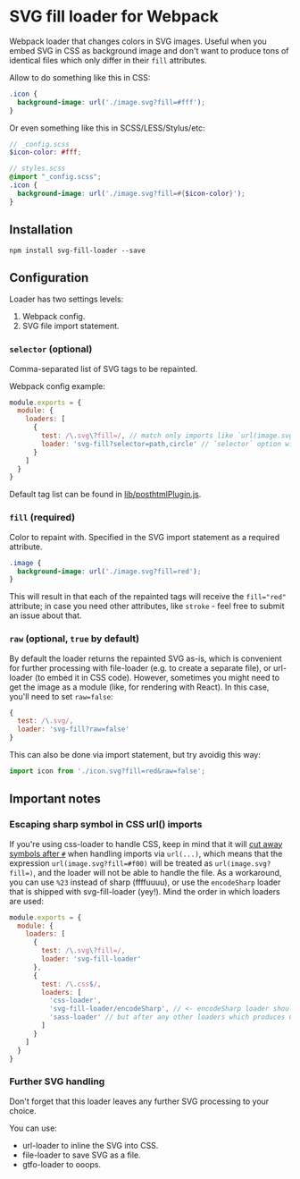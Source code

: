 # SVG fill loader for Webpack

Webpack loader that changes colors in SVG images.
Useful when you embed SVG in CSS as background image and don't want to produce
tons of identical files which only differ in their `fill` attributes.

Allow to do something like this in CSS:
```css
.icon {
  background-image: url('./image.svg?fill=#fff');
}
```

Or even something like this in SCSS/LESS/Stylus/etc:
```scss
// _config.scss
$icon-color: #fff;

// styles.scss
@import "_config.scss";
.icon {
  background-image: url('./image.svg?fill=#{$icon-color}');
}
```

## Installation

```
npm install svg-fill-loader --save
```

## Configuration

Loader has two settings levels:

1. Webpack config.
2. SVG file import statement.

### `selector` (optional)

Comma-separated list of SVG tags to be repainted.

Webpack config example:

```js
module.exports = {
  module: {
    loaders: [
      {
        test: /\.svg\?fill=/, // match only imports like `url(image.svg?fill=red)`
        loader: 'svg-fill?selector=path,circle' // `selector` option will be used for all images processed by loader
      }
    ]
  }
}
```

Default tag list can be found in [lib/posthtmlPlugin.js](https://github.com/kisenka/svg-fill-loader/blob/master/lib/posthtmlPlugin.js#L18).

### `fill` (required)

Color to repaint with. Specified in the SVG import statement as a required attribute.

```css
.image {
  background-image: url('./image.svg?fill=red');
}
```

This will result in that each of the repainted tags will receive the `fill="red"` attribute;
in case you need other attributes, like `stroke` - feel free to submit an issue about that.

### `raw` (optional, `true` by default)

By default the loader returns the repainted SVG as-is, which is convenient for further processing with
file-loader (e.g. to create a separate file), or url-loader (to embed it in CSS code).
However, sometimes you might need to get the image as a module (like, for rendering with React).
In this case, you'll need to set `raw=false`:

```js
{
  test: /\.svg/,
  loader: 'svg-fill?raw=false'
}
```

This can also be done via import statement, but try avoidig this way:

```js
import icon from './icon.svg?fill=red&raw=false';
```


## Important notes

### Escaping sharp symbol in CSS url() imports

If you're using css-loader to handle CSS, keep in mind that it will [cut away symbols after `#`](https://github.com/webpack/css-loader/blob/master/lib/loader.js#L79)
when handling imports via `url(...)`, which means that the expression `url(image.svg?fill=#f00)` will be treated as `url(image.svg?fill=)`,
and the loader will not be able to handle the file. As a workaround, you can use `%23` instead of sharp (ffffuuuu),
or use the `encodeSharp` loader that is shipped with svg-fill-loader (yey!).
Mind the order in which loaders are used:

```js
module.exports = {
  module: {
    loaders: [
      {
        test: /\.svg\?fill=/,
        loader: 'svg-fill-loader'
      },
      {
        test: /\.css$/,
        loaders: [
          'css-loader',
          'svg-fill-loader/encodeSharp', // <- encodeSharp loader should be defined BEFORE css-loader
          'sass-loader' // but after any other loaders which produces CSS
        ]
      }
    ]
  }
}
```

### Further SVG handling

Don't forget that this loader leaves any further SVG processing to your choice.

You can use:
* url-loader to inline the SVG into CSS.
* file-loader to save SVG as a file.
* gtfo-loader to ooops.